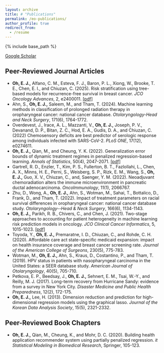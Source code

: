 ```yaml
---
layout: archive
title: # "Publications"
permalink: /eo-publications/
author_profile: true
redirect_from:
  - /resume
---
```


{% include base_path %}

[Google Scholar](https://scholar.google.com/citations?user=zpclPhcAAAAJ&hl=en)

Peer-Reviewed Journal Articles
------
* __Oh, E. J.,__ Alfano, C. M., Esteva, F. J., Baron, P. L., Xiong, W., Brooke, T. E., Chen, E. I., and  Chiuzan, C. (2025). Risk stratification using tree-based models for recurrence-free survival in breast cancer. _JCO Oncology Advances_, 2, e2400011. [[pdf]](https://ascopubs.org/doi/pdfdirect/10.1200/OA.24.00011)
* Ahn, S., __Oh, E. J.,__ Saleem, M., and Tham, T. (2024). Machine learning methods in classification of prolonged radiation therapy in oropharyngeal cancer: national cancer database. _Otolaryngology-Head and Neck Surgery_, 171(6), 1764-1772.
* Overdevest, J., Irace, A. L., Mazzanti, V., __Oh, E. J.,__ Joseph, P. V., Devanand, D. P., Bitan, Z. C., Hod, E. A., Gudis, D. A., and Chiuzan, C. (2022) Chemosensory deficits are best predictor of serologic response among individuals infected with SARS-CoV-2. _PLoS ONE_, 17(12), e0274611.
* __Oh, E. J.,__ Qian, M., and Cheung, Y. K. (2022). Generalization error bounds of dynamic treatment regimes in penalized regression-based learning. _Annals of Statistics_, 50(4), 2047-2071. [[pdf]](https://par.nsf.gov/servlets/purl/10429985)
* Gartrell, R. D., Enzler, T., Kim, P. S., Fullerton, B. T., Fazlollahi, L., Chen, A. X., Minns, H. E., Perni, S., Weisberg, S. P., Rizk, E. M., Wang, S., __Oh, E. J.,__ Guo, X. V., Chiuzan, C., and, Saenger, Y. M. (2022). Neoadjuvant chemoradiation alters the immune microenvironment in pancreatic ductal adenocarcinoma. _OncoImmunology_, 11(1), 2066767.
* Zhu, D., Wong, A., __Oh, E. J.,__ Ahn, S., Wotman, M., Sahai, T., Bottalico, D., Frank, D., and Tham, T. (2022). Impact of treatment parameters on racial survival differences in oropharyngeal cancer: national cancer database study. _Otolaryngology--Head \& Neck Surgery_, 166(6), 1134-1143.
* __Oh, E. J.,__ Parikh, R. B., Chivers, C., and Chen, J. (2021). Two-stage approaches to accounting for patient heterogeneity in machine learning risk prediction models in oncology. _JCO Clinical Cancer Informatics_, 5, 1015-1023. [[pdf]](https://pmc.ncbi.nlm.nih.gov/articles/PMC8812620/pdf/cci-5-cci.21.00077.pdf)
* Toyoda, Y., __Oh, E. J.,__ Premaratne, I. D., Chiuzan, C., and Rohde, C. H. (2020). Affordable care act state-specific medicaid expansion: impact on health insurance coverage and breast cancer screening rate. _Journal of the American College of Surgeons_, 230(5), 775-783.
* Wotman, M., __Oh, E. J.,__ Ahn, S., Kraus, D., Costantino, P., and Tham, T. (2019). HPV status in patients with nasopharyngeal carcinoma in the United States: a SEER database study. _American Journal of Otolaryngology_, 40(5), 705-710.
* Petkova, E. P., Beedsay, J., __Oh, E. J.,__ Sehnert, E. M., Tsai, W.-Y., and Reilly, M. J. (2017). Long-term recovery from Hurricane Sandy: evidence from a survey in New York City. _Disaster Medicine and Public Health Preparedness_, 12(2), 172-175.
* __Oh, E. J.,__ Lee, H. (2013). Dimension reduction and prediction for high-dimensional regression models using the graphical lasso. _Journal of the Korean Data Analysis Society_, 15(5), 2321-2332.


Peer-Reviewed Book Chapters
------
* __Oh, E. J.,__ Qian, M., Cheung, K., and Mohr, D. C. (2020). Building health application recommender system using partially penalized regression. _it Statistical Modeling in Biomedical Research_, Springer, 105-123.


 
